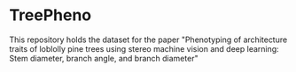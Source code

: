 # TreePheno
This repository holds the dataset for the paper "Phenotyping of architecture traits of loblolly pine trees using stereo machine vision and deep learning: Stem diameter, branch angle, and branch diameter"
